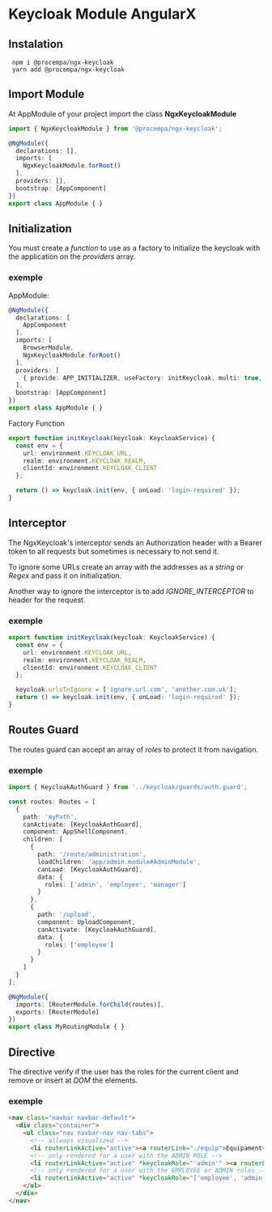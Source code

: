 # Keycloak Module AngularX

## Instalation

```
 npm i @procempa/ngx-keycloak
 yarn add @procempa/ngx-keycloak
```
## Import Module

At AppModule of your project import the class **NgxKeycloakModule**

``` typescript
import { NgxKeycloakModule } from '@procempa/ngx-keycloak';

@NgModule({
  declarations: [],
  imports: [    
    NgxKeycloakModule.forRoot()    
  ],
  providers: [],
  bootstrap: [AppComponent]
})
export class AppModule { }
```

## Initialization
You must create a _function_ to use as a factory to initialize the keycloak with the application on the _providers_ array.

### exemple

AppModule:

``` typescript
@NgModule({
  declarations: [
    AppComponent
  ],
  imports: [
    BrowserModule,
    NgxKeycloakModule.forRoot()
  ],
  providers: [
    { provide: APP_INITIALIZER, useFactory: initKeycloak, multi: true, deps: [KeycloakService] }
  ],
  bootstrap: [AppComponent]
})
export class AppModule { }
```

Factory Function

``` typescript
export function initKeycloak(keycloak: KeycloakService) {
  const env = {
    url: environment.KEYCLOAK_URL,
    realm: environment.KEYCLOAK_REALM,
    clientId: environment.KEYCLOAK_CLIENT
  };

  return () => keycloak.init(env, { onLoad: 'login-required' });
}
```

## Interceptor

The NgxKeycloak's interceptor sends an Authorization header with a Bearer token to all requests but sometimes is necessary to not send it. 

To ignore some URLs create an array with the addresses as a _string_ or _Regex_ and pass it on initialization.

Another way to ignore the interceptor is to add *IGNORE_INTERCEPTOR* to header for the request.

### exemple

``` typescript
export function initKeycloak(keycloak: KeycloakService) {
  const env = {
    url: environment.KEYCLOAK_URL,
    realm: environment.KEYCLOAK_REALM,
    clientId: environment.KEYCLOAK_CLIENT
  };

  keycloak.urlsToIgnore = ['ignore.url.com', 'another.com.uk'];
  return () => keycloak.init(env, { onLoad: 'login-required' });
}
```

## Routes Guard

The routes guard can accept an array of _roles_ to protect it from navigation.

### exemple

``` typescript
import { KeycloakAuthGuard } from '../keycloak/guards/auth.guard';

const routes: Routes = [
  {
    path: 'myPath',
    canActivate: [KeycloakAuthGuard],
    component: AppShellComponent,
    children: [
      {
        path: '/route/administration',
        loadChildren: 'app/admin.module#AdminModule',
        canLoad: [KeycloakAuthGuard],
        data: {
          roles: ['admin', 'employee', 'manager']
        }
      },
      {
        path: '/upload',
        component: UploadComponent,
        canActivate: [KeycloakAuthGuard],
        data: {
          roles: ['employee']
        }
      }
    ]
  }
];

@NgModule({
  imports: [RouterModule.forChild(routes)],
  exports: [RouterModule]
})
export class MyRoutingModule { }
```
## Directive

The directive verify if the user has the roles for the current client and remove or insert at _DOM_ the elements.

### exemple

``` html
<nav class="navbar navbar-default">
  <div class="container">
    <ul class="nav navbar-nav nav-tabs">
      <!-- allways visualized -->
      <li routerLinkActive="active"><a routerLink="./equip">Equipament</a></li>
      <!-- only rendered for a user with the ADMIN ROLE -->
      <li routerLinkActive="active" *keycloakRole="'admin'" ><a routerLink="./empresa">Empresa</a></li>
      <!-- only rendered for a user with the EMPLOYEE or ADMIN roles -->
      <li routerLinkActive="active" *keycloakRole="['employee', 'admin']"><a routerLink="./upload">Upload</a></li>
    </ul>
  </div>
</nav>
```
